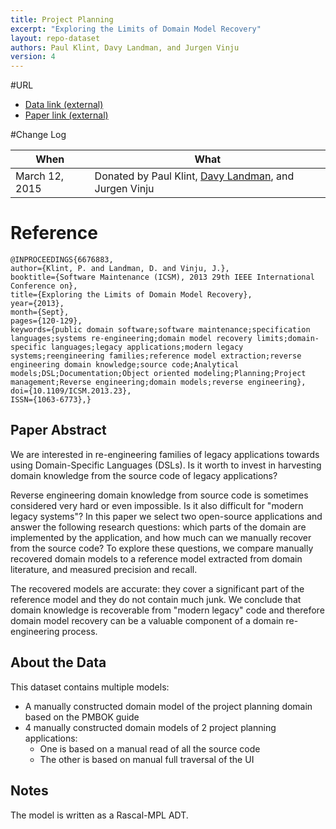 ```yaml
---
title: Project Planning
excerpt: "Exploring the Limits of Domain Model Recovery"
layout: repo-dataset
authors: Paul Klint, Davy Landman, and Jurgen Vinju
version: 4
---
```



#URL

* [Data link (external)](http://homepages.cwi.nl/~landman/icsm2013/)
* [Paper link (external)](dx.doi.org/10.1109/ICSM.2013.23)

#Change Log

When | What
---- | ----
March 12, 2015 | Donated by Paul Klint, [Davy Landman](davy.landman@gmail.com), and Jurgen Vinju 

# Reference 
```
@INPROCEEDINGS{6676883, 
author={Klint, P. and Landman, D. and Vinju, J.}, 
booktitle={Software Maintenance (ICSM), 2013 29th IEEE International Conference on}, 
title={Exploring the Limits of Domain Model Recovery}, 
year={2013}, 
month={Sept}, 
pages={120-129}, 
keywords={public domain software;software maintenance;specification languages;systems re-engineering;domain model recovery limits;domain-specific languages;legacy applications;modern legacy systems;reengineering families;reference model extraction;reverse engineering domain knowledge;source code;Analytical models;DSL;Documentation;Object oriented modeling;Planning;Project management;Reverse engineering;domain models;reverse engineering}, 
doi={10.1109/ICSM.2013.23}, 
ISSN={1063-6773},}
```

## Paper Abstract
We are interested in re-engineering families of legacy applications towards 
using Domain-Specific Languages (DSLs). Is it worth to invest in harvesting 
domain knowledge from the source code of legacy applications? 

Reverse engineering domain knowledge from source code is sometimes 
considered very hard or even impossible. Is it also difficult for "modern 
legacy systems"? In this paper we select two open-source applications and 
answer the following research questions: which parts of the domain are 
implemented by the application, and how much can we manually recover from 
the source code? To explore these questions, we compare manually recovered 
domain models to a reference model extracted from domain literature, and 
measured precision and recall. 

The recovered models are accurate: they cover a significant part of the 
reference model and they do not contain much junk. We conclude that domain 
knowledge is recoverable from "modern legacy" code and therefore domain 
model recovery can be a valuable component of a domain re-engineering 
process. 

## About the Data

This dataset contains multiple models: 

+ A manually constructed domain model of the project planning domain based on
  the PMBOK guide 
+ 4 manually constructed domain models of 2 project planning applications: 
  + One is based on a manual read of all the source code 
  + The other is based on manual full traversal of the UI

## Notes
The model is written as a Rascal-MPL ADT.

